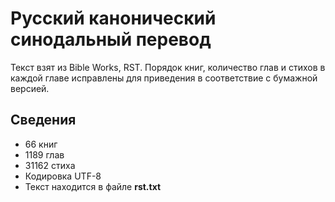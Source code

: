 # Русский канонический синодальный перевод
Текст взят из Bible Works, RST. 
Порядок книг, количество глав и стихов в каждой главе исправлены для приведения в 
соответствие с бумажной версией.


## Сведения
* 66 книг
* 1189 глав
* 31162 стиха
* Кодировка UTF-8
* Текст находится в файле __rst.txt__
